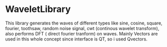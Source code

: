 # WaveletLibrary
This library generates the waves of different types like sine, cosine, square, fourier, toothsaw, random noise signal, cwt (continous wavelet transform), also performs DFT ( direct fourier tranform) on waves.
Mainly Vectors are used in this whole concept since interface is QT, so i used Qvectors.
